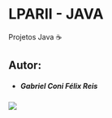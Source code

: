 # LPARII - JAVA
Projetos Java ☕
## Autor:
- ##### Gabriel Coni Félix Reis
![](https://miro.medium.com/max/1024/1*jkOCjQlkGZjbhWdvh7LfRA.png)

